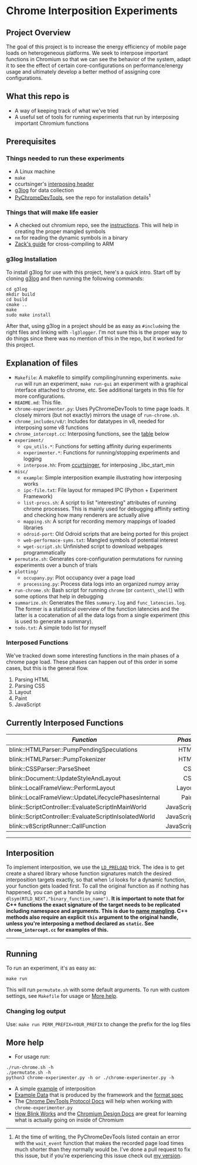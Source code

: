 # Chrome Interposition Experiments
## Project Overview
The goal of this project is to increase the energy efficiency of mobile page loads on heterogeneous platforms. We seek to interpose important functions in Chromium so that we can see the behavior of the system, adapt it to see the effect of certain core-configurations on performance/energy usage and ultimately develop a better method of assigning core configurations.

## What this repo is
- A way of keeping track of what we've tried
- A useful set of tools for running experiments that run by interposing important Chromium functions

## Prerequisites
### Things needed to run these experiments
- A Linux machine
- `make`
- ccurtsinger's [interposing header](https://github.com/ccurtsinger/interpose)
- [g3log](https://github.com/KjellKod/g3log) for data collection
- [PyChromeDevTools](https://github.com/marty90/PyChromeDevTools), see the repo for installation details<sup>1</sup> 

### Things that will make life easier
- A checked out chromium repo, see the [instructions](https://chromium.googlesource.com/chromium/src/+/master/docs/linux/build_instructions.md). This will help in creating the proper mangled symbols
- `nm` for reading the dynamic symbols in a binary
- [Zack's guide](https://docs.google.com/document/d/1TVIYvACQTvLrhdRw6EelifGGxvcSxwn_mU4oUGVymFE/edit) for cross-compiling to ARM

### g3log Installation
To install g3log for use with this project, here's a quick intro.
Start off by cloning [g3log](https://github.com/KjellKod/g3log) and then running the following commands:
```
cd g3log
mkdir build
cd build
cmake ..
make
sudo make install
```

After that, using g3log in a project should be as easy as `#include`ing the right files and linking with `-lg3logger`. I'm not sure this is the proper way to do things since there was no mention of this in the repo, but it worked for this project.

## Explanation of files
- `Makefile`: A makefile to simplify compiling/running experiments. `make run` will run an experiment, `make run-gui` an experiment with a graphical interface attached to chrome, etc. See additional targets in this file for more configurations.
- `README.md`: This file.
- `chrome-experimenter.py`: Uses PyChromeDevTools to time page loads. It closely mirrors (but not exactly) mirrors the usage of `run-chrome.sh`.
- `chrome_includes/v8/`: Includes for datatypes in v8, needed for interposing some v8 functions
- `chrome_intercept.cc`: Interposing functions, see the [table](https://github.com/WilliamASumner/Chromium-Experiments#interposed-functions) below
- `experiment/`
    - `cpu_utils.*`: Functions for setting affinity during experiments
    - `experimenter.*`: Functions for running/stopping experiments and logging
    - `interpose.hh`: From [ccurtsinger](https://github.com/ccurtsinger/interpose), for interposing \_libc\_start\_min
- `misc/`
    - `example`: Simple interposition example illustrating how interposing works
    - `ipc-file.txt`: File layout for mmaped IPC (Python + Experiment Framework)
    - `list-procs.sh`: A script to list "interesting" attributes of running chrome processes. This is mainly used for debugging affinity setting and checking how many renderers are actually alive
    - `mapping.sh`: A script for recording memory mappings of loaded libraries
    - `odroid-port`: Old Odroid scripts that are being ported for this project
    - `web-performace-syms.txt`: Mangled symbols of potential interest
    - `wget-script.sh`: Unfinished script to download webpages programmatically
- `permutate.sh`: Generates core-configuration permutations for running experiments over a bunch of trials
- `plotting/`
    - `occupany.py`: Plot occupancy over a page load
    - `processing.py`: Process data logs into an organized numpy array
- `run-chrome.sh`: Bash script for running `chrome` (or `content\_shell`) with some options that help in debugging
- `summarize.sh`: Generates the files `summary.log` and `func_latencies.log`. The former is a statistical overview of the function latencies and the latter is a cocatenation of all the data logs from a single experiment (this is used to generate a summary).
- `todo.txt`: A simple todo list for myself

### Interposed Functions
We've tracked down some interesting functions in the main phases of a chrome page load.
These phases can happen out of this order in some cases, but this is the general flow.
1. Parsing HTML
2. Parsing CSS
3. Layout
4. Paint
5. JavaScript

## Currently Interposed Functions

*Function* | *Phase*
|------|----:|
blink::HTMLParser::PumpPendingSpeculations | HTML
blink::HTMLParser::PumpTokenizer | HTML
blink::CSSParser::ParseSheet| CSS
blink::Document::UpdateStyleAndLayout| CSS
blink::LocalFrameView::PerformLayout | Layout
blink::LocalFrameView::UpdateLifecyclePhasesInternal | Paint
blink::ScriptController::EvaluateScriptInMainWorld | JavaScript
blink::ScriptController::EvaluateScriptInIsolatedWorld | JavaScript
blink::v8ScriptRunner::CallFunction | JavaScript
---

## Interposition
To implement interposition, we use the [`LD_PRELOAD`](http://www.goldsborough.me/c/low-level/kernel/2016/08/29/16-48-53-the_-ld_preload-_trick/) trick. The idea is to get create a shared library whose function signatures match the desired interposition targets exactly, so that when `ld` looks for a dynamic function, your function gets loaded first. To call the original function as if nothing has happened, you can get a handle by using `dlsym(RTLD_NEXT,"binary_function_name")`. **It is important to note that for C++ functions the exact signature of the target needs to be replicated including namespace and arguments. This is due to [name mangling](https://en.wikipedia.org/wiki/Name_mangling). C++ methods also require an explicit `this` argument to the original handle, unless you're interposing a method declared as `static`. See `chrome_intercept.cc` for examples of this.**

---
## Running
To run an experiment, it's as easy as:
```
make run
```
This will run `permutate.sh` with some default arguments. To run with custom settings, see `Makefile` for usage or [More help](#More-help). 

### Changing log output
Use: `make run PERM_PREFIX=YOUR_PREFIX` to change the prefix for the log files

## More help
* For usage run:
```
./run-chrome.sh -h
./permutate.sh -h
python3 chrome-experimenter.py -h or ./chrome-experimenter.py -h
```
* A simple [example](https://github.com/WilliamASumner/Chromium-Experiments/tree/master/misc/example) of interposition
* [Example Data](https://github.com/WilliamASumner/Chromium-Experiments/tree/master/logs/example_data) that is produced by the framework and the [format spec](https://github.com/WilliamASumner/Chromium-Experiments/blob/master/logs/format.md)
* The [Chrome DevTools Protocol Docs](https://chromedevtools.github.io/devtools-protocol/) will help when working with `chrome-experimenter.py`
* [How Blink Works](https://docs.google.com/document/d/1aitSOucL0VHZa9Z2vbRJSyAIsAz24kX8LFByQ5xQnUg/edit) and the [Chromium Design Docs](https://www.chromium.org/developers/design-documents) are great for learning what is actually going on inside of Chromium

---
1. At the time of writing, the PyChromeDevTools listed contain an error with the `wait_event` function that makes the recorded page load times much shorter than they normally would be. I've done a pull request to fix this issue, but if you're experiencing this issue check out [my version](https://github.com/WilliamASumner/PyChromeDevTools).

